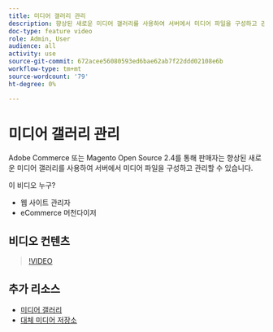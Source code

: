 ```yaml
---
title: 미디어 갤러리 관리
description: 향상된 새로운 미디어 갤러리를 사용하여 서버에서 미디어 파일을 구성하고 관리하는 방법을 알아봅니다.
doc-type: feature video
role: Admin, User
audience: all
activity: use
source-git-commit: 672acee56080593ed6bae62ab7f22ddd02108e6b
workflow-type: tm+mt
source-wordcount: '79'
ht-degree: 0%

---
```


# 미디어 갤러리 관리

Adobe Commerce 또는 Magento Open Source 2.4를 통해 판매자는 향상된 새로운 미디어 갤러리를 사용하여 서버에서 미디어 파일을 구성하고 관리할 수 있습니다.

이 비디오 누구?

- 웹 사이트 관리자
- eCommerce 머천다이저

## 비디오 컨텐츠

>[!VIDEO](https://video.tv.adobe.com/v/343785?quality=12&learn=on)

## 추가 리소스

- [미디어 갤러리](https://docs.magento.com/user-guide/cms/media-gallery.html)
- [대체 미디어 저장소](https://docs.magento.com/user-guide/system/media-storage.html)
